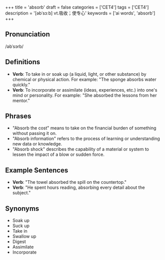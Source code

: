 +++
title = 'absorb'
draft = false
categories = ['CET4']
tags = ['CET4']
description = '[əbˈsɔːb] vt.吸收；使专心'
keywords = ['ai words', 'absorb']
+++

## Pronunciation
/əbˈsɔrb/

## Definitions
- **Verb**: To take in or soak up (a liquid, light, or other substance) by chemical or physical action. For example: "The sponge absorbs water quickly."
- **Verb**: To incorporate or assimilate (ideas, experiences, etc.) into one's mind or personality. For example: "She absorbed the lessons from her mentor."

## Phrases
- "Absorb the cost" means to take on the financial burden of something without passing it on.
- "Absorb information" refers to the process of learning or understanding new data or knowledge.
- "Absorb shock" describes the capability of a material or system to lessen the impact of a blow or sudden force.

## Example Sentences
- **Verb**: "The towel absorbed the spill on the countertop."
- **Verb**: "He spent hours reading, absorbing every detail about the subject."

## Synonyms
- Soak up
- Suck up
- Take in
- Swallow up
- Digest
- Assimilate
- Incorporate
